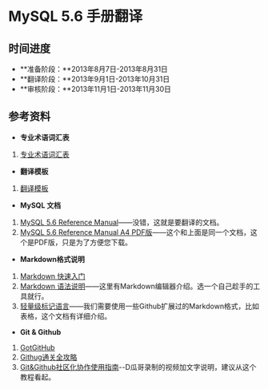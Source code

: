 # MySQL 5.6 手册翻译


## 时间进度
* **准备阶段：**2013年8月7日-2013年8月31日
* **翻译阶段：**2013年9月1日-2013年10月31日
* **审核阶段：**2013年11月1日-2013年11月30日


## 参考资料
* **专业术语词汇表**
 1. [专业术语词汇表](./docs/glossary.md)

* **翻译模板**
 1. [翻译模板](./Template.md)

* **MySQL 文档**
 1. [MySQL 5.6 Reference Manual](http://dev.mysql.com/doc/refman/5.6/en/index.html)——没错，这就是要翻译的文档。
 2. [MySQL 5.6 Reference Manual A4 PDF版](http://downloads.mysql.com/docs/refman-5.6-en.a4.pdf)——这个和上面是同一个文档，这个是PDF版，只是为了方便您下载。

* **Markdown格式说明**
 1. [Markdown 快速入门](http://wowubuntu.com/markdown/basic.html)
 2. [Markdown 语法说明](http://wowubuntu.com/markdown/index.html)——这里有Markdown编辑器介绍。选一个自己趁手的工具就行。
 3. [轻量级标记语言](http://www.worldhello.net/gotgithub/appendix/markups.html)——我们需要使用一些Github扩展过的Markdown格式，比如表格，这个文档有详细介绍。
 
* **Git & Github**
 1. [GotGitHub](http://www.worldhello.net/gotgithub/)
 2. [Githug通关全攻略](http://fancyoung.com/blog/githug-cheat-sheet/)
 3. [Git&Github社区化协作使用指南](http://www.diguage.com/archives/42.html)--D瓜哥录制的视频加文字说明，建议从这个教程看起。


